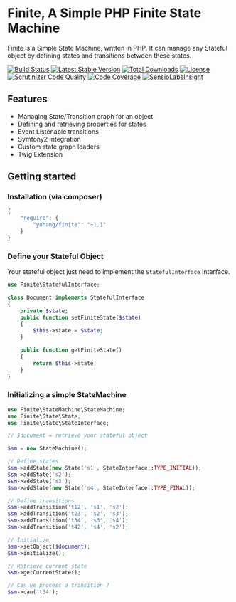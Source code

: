 Finite, A Simple PHP Finite State Machine
=========================================

Finite is a Simple State Machine, written in PHP. It can manage any Stateful object by defining states and transitions between these states.

[![Build Status](https://travis-ci.org/yohang/Finite.svg?branch=master)](https://travis-ci.org/yohang/Finite)
[![Latest Stable Version](https://poser.pugx.org/yohang/finite/v/stable.png)](https://packagist.org/packages/yohang/finite)
[![Total Downloads](https://poser.pugx.org/yohang/finite/downloads.png)](https://packagist.org/packages/yohang/finite)
[![License](https://poser.pugx.org/yohang/finite/license.png)](https://packagist.org/packages/yohang/finite)
[![Scrutinizer Code Quality](https://scrutinizer-ci.com/g/yohang/Finite/badges/quality-score.png?s=d6b74d46e3e3f66431270ec39204d98764cb12cb)](https://scrutinizer-ci.com/g/yohang/Finite/)
[![Code Coverage](https://scrutinizer-ci.com/g/yohang/Finite/badges/coverage.png?s=e1399f90a2ea42f4973e8bd79056540ff8de0ce4)](https://scrutinizer-ci.com/g/yohang/Finite/)
[![SensioLabsInsight](https://insight.sensiolabs.com/projects/394f3a8e-e6c5-4102-8979-d389db2d0293/mini.png)](https://insight.sensiolabs.com/projects/394f3a8e-e6c5-4102-8979-d389db2d0293)

Features
--------

* Managing State/Transition graph for an object
* Defining and retrieving properties for states
* Event Listenable transitions
* Symfony2 integration
* Custom state graph loaders
* Twig Extension

Getting started
---------------

### Installation (via composer)
```js
{
    "require": {
        "yohang/finite": "~1.1"
    }
}
```

### Define your Stateful Object
Your stateful object just need to implement the `StatefulInterface` Interface.

```php
use Finite\StatefulInterface;

class Document implements StatefulInterface
{
    private $state;
    public function setFiniteState($state)
    {
        $this->state = $state;
    }

    public function getFiniteState()
    {
        return $this->state;
    }
}
```

### Initializing a simple StateMachine

```php
use Finite\StateMachine\StateMachine;
use Finite\State\State;
use Finite\State\StateInterface;

// $document = retrieve your stateful object

$sm = new StateMachine();

// Define states
$sm->addState(new State('s1', StateInterface::TYPE_INITIAL));
$sm->addState('s2');
$sm->addState('s3');
$sm->addState(new State('s4', StateInterface::TYPE_FINAL));

// Define transitions
$sm->addTransition('t12', 's1', 's2');
$sm->addTransition('t23', 's2', 's3');
$sm->addTransition('t34', 's3', 's4');
$sm->addTransition('t42', 's4', 's2');

// Initialize
$sm->setObject($document);
$sm->initialize();

// Retrieve current state
$sm->getCurrentState();

// Can we process a transition ?
$sm->can('t34');
```

